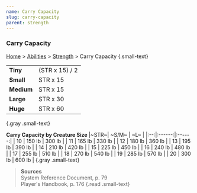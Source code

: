 ```yaml
---
name: Carry Capacity
slug: carry-capacity
parent: strength
---
```

### Carry Capacity
[Home](dm-operations-center) > [Abilities](abilities) > [Strength](strength) > Carry Capacity {.small-text}

|||
|:-----------|:--------------------|
| **Tiny**   | (STR x 15) / 2 |
| **Small**  | STR x 15 |
| **Medium** | STR x 15 |
| **Large**  | STR x 30 |
| **Huge**   | STR x 60 |
{.gray .small-text}

**Carry Capacity by Creature Size**
|~STR~| ~S/M~ |  ~L~   |
|:--:|:------:|:------:|
| 10 | 150 lb | 300 lb |
| 11 | 165 lb | 330 lb |
| 12 | 180 lb | 360 lb |
| 13 | 195 lb | 390 lb |
| 14 | 210 lb | 420 lb |
| 15 | 225 lb | 450 lb |
| 16 | 240 lb | 480 lb |
| 17 | 255 lb | 510 lb |
| 18 | 270 lb | 540 lb |
| 19 | 285 lb | 570 lb |
| 20 | 300 lb | 600 lb |
{.gray .small-text}

> **Sources** <br/>
> System Reference Document, p. 79<br/>
> Player's Handbook, p. 176
{.read .small-text}